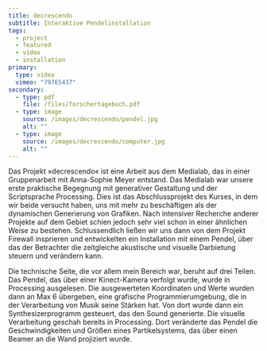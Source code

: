 ```yaml
---
title: decrescendo
subtitle: Interaktive Pendelinstallation
tags: 
  - project
  - featured
  - video
  - installation
primary:
  type: video
  vimeo: "79765437"
secondary:
  - type: pdf
    file: /files/forschertagebuch.pdf
  - type: image
    source: /images/decrescendo/pendel.jpg
    alt: ""
  - type: image
    source: /images/decrescendo/computer.jpg
    alt: ""
---
```

Das Projekt »decrescendo« ist eine Arbeit aus dem Medialab, das in einer Gruppenarbeit mit Anna-Sophie Meyer entstand. Das Medialab war unsere erste praktische Begegnung mit generativer Gestaltung und der Scriptsprache Processing. Dies ist das Abschlussprojekt des Kurses, in dem wir beide versucht haben, uns mit mehr zu beschäftigen als der dynamischen Generierung von Grafiken. Nach intensiver Recherche anderer Projekte auf dem Gebiet schien jedoch sehr viel schon in einer ähnlichen Weise zu bestehen. Schlussendlich ließen wir uns dann von dem Projekt Firewall insprieren und entwickelten ein Installation mit einem Pendel, über das der Betrachter die zeitgleiche akustische und visuelle Darbietung steuern und verändern kann.

Die technische Seite, die vor allem mein Bereich war, beruht auf drei Teilen. Das Pendel, das über einer Kinect-Kamera verfolgt wurde, wurde in Processing ausgelesen. Die ausgewerteten Koordinaten und Werte wurden dann an Max 6 übergeben, eine grafische Programmierumgebung, die in der Verarbeitung von Musik seine Stärken hat. Von dort wurde dann ein Synthesizerprogramm gesteuert, das den Sound generierte. Die visuelle Verarbeitung geschah bereits in Processing. Dort veränderte das Pendel die Geschwindigkeiten und Größen eines Partikelsystems, das über einen Beamer an die Wand projiziert wurde.